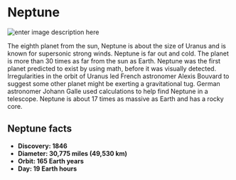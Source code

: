 # Neptune
![enter image description here](https://naked-science.ru/wp-content/uploads/2016/04/article_imageneptune_full.jpg.webp)

The eighth planet from the sun, Neptune is about the size of Uranus and is known for supersonic strong winds. Neptune is far out and cold. The planet is more than 30 times as far from the sun as Earth. Neptune was the first planet predicted to exist by using math, before it was visually detected. Irregularities in the orbit of Uranus led French astronomer Alexis Bouvard to suggest some other planet might be exerting a gravitational tug. German astronomer Johann Galle used calculations to help find Neptune in a telescope. Neptune is about 17 times as massive as Earth and has a rocky core.
## Neptune facts
-   **Discovery: 1846**
-   **Diameter: 30,775 miles (49,530 km)**
-   **Orbit: 165 Earth years**
-   **Day: 19 Earth hours**
